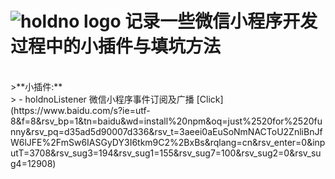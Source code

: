 ![holdno logo](https://img.holdno.com/apple-touch-icon-114x114-precomposed.png)
记录一些微信小程序开发过程中的小插件与填坑方法
===================

<br />
>**小插件:**<br />
> - holdnoListener 微信小程序事件订阅及广播 [Click](https://www.baidu.com/s?ie=utf-8&f=8&rsv_bp=1&tn=baidu&wd=install%20npm&oq=just%2520for%2520funny&rsv_pq=d35ad5d90007d336&rsv_t=3aeei0aEuSoNmNACToU2ZnliBnJfW6lJFE%2FmSw6IASGyDY3I6tkm9C2%2BxBs&rqlang=cn&rsv_enter=0&inputT=3708&rsv_sug3=194&rsv_sug1=155&rsv_sug7=100&rsv_sug2=0&rsv_sug4=12908)<br />
